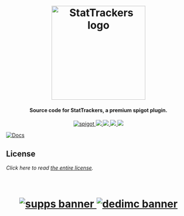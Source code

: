 <h1 align="center">
  <br>
  <img src="https://i.imgur.com/sdFP8Rb.png" alt="StatTrackers logo" width="256">
  <br>
</h1>

<h4 align="center">Source code for StatTrackers, a premium spigot plugin.</h4>

<p align="center">
    <a href="https://polymart.org/resource/1-16-1-17-stattrackers.623">
        <img alt="spigot" src="https://img.shields.io/badge/polymart-stattrackers-ff935e?style=for-the-badge"/>
    </a>
    <a href="https://bstats.org/plugin/bukkit/StatTrackers" alt="bstats servers">
        <img src="https://img.shields.io/bstats/servers/10261?color=ff935e&style=for-the-badge"/>
    </a>
    <a href="https://bstats.org/plugin/bukkit/StatTrackers" alt="bstats players">
        <img src="https://img.shields.io/bstats/players/10261?color=ff935e&style=for-the-badge"/>
    </a>
    <a href="https://stattrackers.willfp.com/" alt="Docs (gitbook)">
        <img src="https://img.shields.io/badge/docs-gitbook-ff935e?style=for-the-badge&logo=appveyor"/>
    </a>
    <a href="https://discord.gg/ZcwpSsE/" alt="Discord">
        <img src="https://img.shields.io/discord/452518336627081236?label=discord&style=for-the-badge&color=ff935e"/>
    </a>
</p>

[![Docs](https://i.imgur.com/NpfXKgb.png)](https://plugins.auxilor.io/stattrackers/)

## License
*Click here to read [the entire license](https://github.com/Auxilor/StatTrackers/blob/master/LICENSE.md).*

<h1 align="center">
  <br>
    <a href="http://gamersupps.gg/discount/Auxilor?afmc=Auxilor" target="_blank">
      <img src="https://i.imgur.com/uFDpBAC.png" alt="supps banner">
    </a>
    <a href="https://dedimc.promo/Auxilor" target="_blank">
      <img src="https://i.imgur.com/zdDLhFA.png" alt="dedimc banner">
    </a>
  <br>
</h1>
